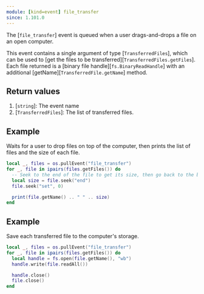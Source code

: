 ```yaml
---
module: [kind=event] file_transfer
since: 1.101.0
---
```


<!--
SPDX-FileCopyrightText: 2022 The CC: Tweaked Developers

SPDX-License-Identifier: MPL-2.0
-->

The [`file_transfer`] event is queued when a user drags-and-drops a file on an open computer.

This event contains a single argument of type [`TransferredFiles`], which can be used to [get the files to be
transferred][`TransferredFiles.getFiles`]. Each file returned is a [binary file handle][`fs.BinaryReadHandle`] with an
additional [getName][`TransferredFile.getName`] method.

## Return values
1. [`string`]: The event name
2. [`TransferredFiles`]: The list of transferred files.

## Example
Waits for a user to drop files on top of the computer, then prints the list of files and the size of each file.

```lua
local _, files = os.pullEvent("file_transfer")
for _, file in ipairs(files.getFiles()) do
  -- Seek to the end of the file to get its size, then go back to the beginning.
  local size = file.seek("end")
  file.seek("set", 0)

  print(file.getName() .. " " .. size)
end
```

## Example
Save each transferred file to the computer's storage.

```lua
local _, files = os.pullEvent("file_transfer")
for _, file in ipairs(files.getFiles()) do
  local handle = fs.open(file.getName(), "wb")
  handle.write(file.readAll())

  handle.close()
  file.close()
end
```
